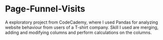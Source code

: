# Page-Funnel-Visits
A exploratory project from CodeCademy, where I used Pandas for analyzing website behaviour from users of a T-shirt company. Skill I used are merging, adding and modifying columns and perform calculations on the columns.
